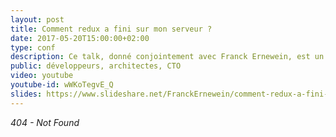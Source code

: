 ```yaml
---
layout: post
title: Comment redux a fini sur mon serveur ?
date: 2017-05-20T15:00:00+02:00
type: conf
description: Ce talk, donné conjointement avec Franck Ernewein, est un retour d'expérience de quelques principes et patterns intéressants que nous avons découverts lors de l'implémentation d'une version de Tweetping, et qui met en oeuvre Node.js, React, des patterns DDD, event sourcing et, bien entendu, Redux. Donné lors du NoJUGDay Montpellier, en 2017, et à plusieurs reprises dans quelques meetups.
public: développeurs, architectes, CTO
video: youtube
youtube-id: wWKoTegvE_Q
slides: https://www.slideshare.net/FranckErnewein/comment-redux-a-fini-sur-mon-serveur
---
```


_404 - Not Found_
